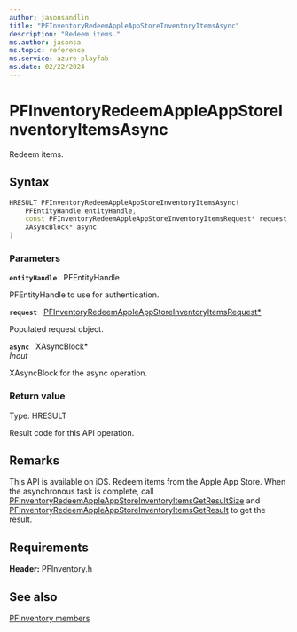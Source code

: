 ```yaml
---
author: jasonsandlin
title: "PFInventoryRedeemAppleAppStoreInventoryItemsAsync"
description: "Redeem items."
ms.author: jasonsa
ms.topic: reference
ms.service: azure-playfab
ms.date: 02/22/2024
---
```


# PFInventoryRedeemAppleAppStoreInventoryItemsAsync  

Redeem items.  

## Syntax  
  
```cpp
HRESULT PFInventoryRedeemAppleAppStoreInventoryItemsAsync(  
    PFEntityHandle entityHandle,  
    const PFInventoryRedeemAppleAppStoreInventoryItemsRequest* request,  
    XAsyncBlock* async  
)  
```  
  
### Parameters  
  
**`entityHandle`** &nbsp; PFEntityHandle  
  
PFEntityHandle to use for authentication.  
  
**`request`** &nbsp; [PFInventoryRedeemAppleAppStoreInventoryItemsRequest*](../../pfinventorytypes/structs/pfinventoryredeemappleappstoreinventoryitemsrequest.md)  
  
Populated request object.  
  
**`async`** &nbsp; XAsyncBlock*  
*_Inout_*  
  
XAsyncBlock for the async operation.  
  
  
### Return value
Type: HRESULT
  
Result code for this API operation.
  
## Remarks  
  
This API is available on iOS. Redeem items from the Apple App Store. When the asynchronous task is complete, call [PFInventoryRedeemAppleAppStoreInventoryItemsGetResultSize](pfinventoryredeemappleappstoreinventoryitemsgetresultsize.md) and [PFInventoryRedeemAppleAppStoreInventoryItemsGetResult](pfinventoryredeemappleappstoreinventoryitemsgetresult.md) to get the result.
  
## Requirements  
  
**Header:** PFInventory.h
  
## See also  
[PFInventory members](../pfinventory_members.md)  

  
  
